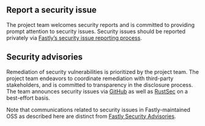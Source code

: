 ## Report a security issue

The project team welcomes security reports and is committed to providing prompt attention to security issues. Security issues should be reported privately via [Fastly’s security issue reporting process](https://www.fastly.com/security/report-security-issue).

## Security advisories

Remediation of security vulnerabilities is prioritized by the project team. The project team endeavors to coordinate remediation with third-party stakeholders, and is committed to transparency in the disclosure process. The team announces security issues via [GitHub](https://github.com/fastly/p-8/releases) as well as [RustSec](https://rustsec.org/advisories/) on a best-effort basis.

Note that communications related to security issues in Fastly-maintained OSS as described here are distinct from [Fastly Security Advisories](https://www.fastly.com/security-advisories).
